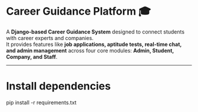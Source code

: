 # Career Guidance Platform 🎓

A **Django-based Career Guidance System** designed to connect students with career experts and companies.  
It provides features like **job applications, aptitude tests, real-time chat, and admin management** across four core modules: **Admin, Student, Company, and Staff**.

---
# Install dependencies
   pip install -r requirements.txt
